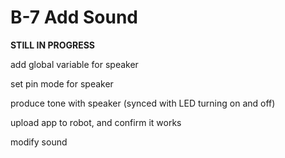 # B-7 Add Sound

**STILL IN PROGRESS**

add global variable for speaker

set pin mode for speaker

produce tone with speaker \(synced with LED turning on and off\)

upload app to robot, and confirm it works

modify sound


